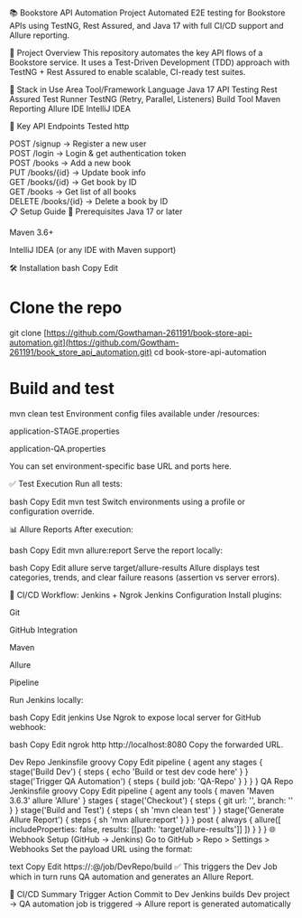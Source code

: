 📚 Bookstore API Automation Project
Automated E2E testing for Bookstore APIs using TestNG, Rest Assured, and Java 17 with full CI/CD support and Allure reporting.

🚀 Project Overview
This repository automates the key API flows of a Bookstore service. It uses a Test-Driven Development (TDD) approach with TestNG + Rest Assured to enable scalable, CI-ready test suites.

🧰 Stack in Use
Area	Tool/Framework
Language	Java 17
API Testing	Rest Assured
Test Runner	TestNG (Retry, Parallel, Listeners)
Build Tool	Maven
Reporting	Allure
IDE	IntelliJ IDEA

🎯 Key API Endpoints Tested
http

POST    /signup         → Register a new user  
POST    /login          → Login & get authentication token  
POST    /books          → Add a new book  
PUT     /books/{id}     → Update book info  
GET     /books/{id}     → Get book by ID  
GET     /books          → Get list of all books  
DELETE  /books/{id}     → Delete a book by ID  
📋 Setup Guide
🔧 Prerequisites
Java 17 or later

Maven 3.6+

IntelliJ IDEA (or any IDE with Maven support)

🛠 Installation
bash
Copy
Edit
# Clone the repo
git clone [https://github.com/Gowthaman-261191/book-store-api-automation.git](https://github.com/Gowtham-261191/book_store_api_automation.git)
cd book-store-api-automation

# Build and test
mvn clean test
Environment config files available under /resources:

application-STAGE.properties

application-QA.properties

You can set environment-specific base URL and ports here.

✅ Test Execution
Run all tests:

bash
Copy
Edit
mvn test
Switch environments using a profile or configuration override.

📊 Allure Reports
After execution:

bash
Copy
Edit
mvn allure:report
Serve the report locally:

bash
Copy
Edit
allure serve target/allure-results
Allure displays test categories, trends, and clear failure reasons (assertion vs server errors).

🔄 CI/CD Workflow: Jenkins + Ngrok
Jenkins Configuration
Install plugins:

Git

GitHub Integration

Maven

Allure

Pipeline

Run Jenkins locally:

bash
Copy
Edit
jenkins
Use Ngrok to expose local server for GitHub webhook:

bash
Copy
Edit
ngrok http http://localhost:8080
Copy the forwarded URL.

Dev Repo Jenkinsfile
groovy
Copy
Edit
pipeline {
  agent any
  stages {
    stage('Build Dev') {
      steps {
        echo 'Build or test dev code here'
      }
    }
    stage('Trigger QA Automation') {
      steps {
        build job: 'QA-Repo'
      }
    }
  }
}
QA Repo Jenkinsfile
groovy
Copy
Edit
pipeline {
  agent any
  tools {
    maven 'Maven 3.6.3'
    allure 'Allure'
  }
  stages {
    stage('Checkout') {
      steps {
        git url: '<gitUrl>', branch: '<BranchName>'
      }
    }
    stage('Build and Test') {
      steps {
        sh 'mvn clean test'
      }
    }
    stage('Generate Allure Report') {
      steps {
        sh 'mvn allure:report'
      }
    }
  }
  post {
    always {
      allure([
        includeProperties: false,
        results: [[path: 'target/allure-results']]
      ])
    }
  }
}
🌐 Webhook Setup (GitHub → Jenkins)
Go to GitHub > Repo > Settings > Webhooks
Set the payload URL using the format:

text
Copy
Edit
https://<user>:<token>@<ngrok-url>/job/DevRepo/build
✅ This triggers the Dev Job which in turn runs QA automation and generates an Allure Report.

🧪 CI/CD Summary
Trigger	Action
Commit to Dev	Jenkins builds Dev project
→ QA automation job is triggered
→ Allure report is generated automatically

